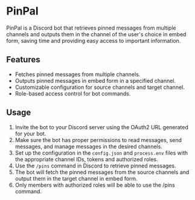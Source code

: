 # PinPal

PinPal is a Discord bot that retrieves pinned messages from multiple channels and outputs them in the channel of the user's choice in embed form, saving time and providing easy access to important information.

## Features

- Fetches pinned messages from multiple channels.
- Outputs pinned messages in embed form in a specified channel.
- Customizable configuration for source channels and target channel.
- Role-based access control for bot commands.

## Usage

1. Invite the bot to your Discord server using the OAuth2 URL generated for your bot.
2. Make sure the bot has proper permissions to read messages, send messages, and manage messages in the desired channels.
3. Set up the configuration in the `config.json` and `process.env` files with the appropriate channel IDs, tokens and authorized roles.
4. Use the `/pins` command in Discord to retrieve pinned messages.
5. The bot will fetch the pinned messages from the source channels and output them in the target channel in embed form.
6. Only members with authorized roles will be able to use the /pins command.
